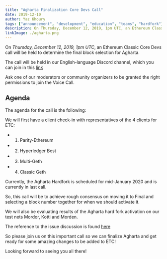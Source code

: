 ```yaml
---
title: "Agharta Finalization Core Devs Call"
date: 2019-12-10
author: Yaz Khoury
tags: ["announcement", "development", "education", "teams", "hardfork"]
description: On Thursday, December 12, 2019, 1pm UTC, an Ethereum Classic Core Devs call will be held to determine the final block selection for Agharta.
linkImage: ./agharta.png
---
```


On *Thursday, December 12, 2019, 1pm UTC*, an Ethereum Classic Core Devs call will be held to determine the final block selection for Agharta.

The call will be held in our English-language Discord channel, which you can join in this [link](https://discord.gg/UVXunRY)

Ask one of our moderators or community organizers to be granted the right permissions to join the Voice Call.

## Agenda

The agenda for the call is the following:

We will first have a client check-in with representatives of the 4 clients for ETC:

* 1) Parity-Ethereum
* 2) Hyperledger Best
* 3) Multi-Geth
* 4) Classic Geth

Currently, the Agharta Hardfork is scheduled for mid-January 2020 and is currently in last call.

So, this call will be to achieve rough consensus on moving it to Final and selecting a block number together for when we should activate it.

We will also be evaluating results of the Agharta hard fork activation on our test nets Mordor, Kotti and Morden.

The reference to the issue discussion is found [here](https://github.com/ethereumclassic/ECIPs/issues/175)

So please join us on this important call so we can finalize Agharta and get ready for some amazing changes to be added to ETC!

Looking forward to seeing you all there!
